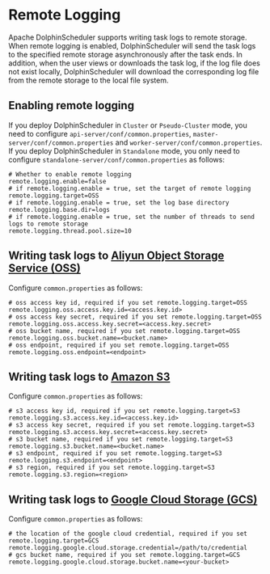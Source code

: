 # Remote Logging

Apache DolphinScheduler supports writing task logs to remote storage. When remote logging is enabled, DolphinScheduler will send the task logs to the specified remote storage asynchronously after the task ends. In addition, when the user views or downloads the task log, if the log file does not exist locally, DolphinScheduler will download the corresponding log file from the remote storage to the local file system.

## Enabling remote logging

If you deploy DolphinScheduler in `Cluster` or `Pseudo-Cluster` mode, you need to configure `api-server/conf/common.properties`, `master-server/conf/common.properties` and `worker-server/conf/common.properties`.
If you deploy DolphinScheduler in `Standalone` mode, you only need to configure `standalone-server/conf/common.properties` as follows:

```properties
# Whether to enable remote logging
remote.logging.enable=false
# if remote.logging.enable = true, set the target of remote logging
remote.logging.target=OSS
# if remote.logging.enable = true, set the log base directory
remote.logging.base.dir=logs
# if remote.logging.enable = true, set the number of threads to send logs to remote storage
remote.logging.thread.pool.size=10
```

## Writing task logs to [Aliyun Object Storage Service (OSS)](https://www.aliyun.com/product/oss)

Configure `common.properties` as follows:

```properties
# oss access key id, required if you set remote.logging.target=OSS
remote.logging.oss.access.key.id=<access.key.id>
# oss access key secret, required if you set remote.logging.target=OSS
remote.logging.oss.access.key.secret=<access.key.secret>
# oss bucket name, required if you set remote.logging.target=OSS
remote.logging.oss.bucket.name=<bucket.name>
# oss endpoint, required if you set remote.logging.target=OSS
remote.logging.oss.endpoint=<endpoint>
```

## Writing task logs to [Amazon S3](https://aws.amazon.com/cn/s3/)

Configure `common.properties` as follows:

```properties
# s3 access key id, required if you set remote.logging.target=S3
remote.logging.s3.access.key.id=<access.key.id>
# s3 access key secret, required if you set remote.logging.target=S3
remote.logging.s3.access.key.secret=<access.key.secret>
# s3 bucket name, required if you set remote.logging.target=S3
remote.logging.s3.bucket.name=<bucket.name>
# s3 endpoint, required if you set remote.logging.target=S3
remote.logging.s3.endpoint=<endpoint>
# s3 region, required if you set remote.logging.target=S3
remote.logging.s3.region=<region>
```

## Writing task logs to [Google Cloud Storage (GCS)](https://cloud.google.com/storage)

Configure `common.properties` as follows:

```properties
# the location of the google cloud credential, required if you set remote.logging.target=GCS
remote.logging.google.cloud.storage.credential=/path/to/credential
# gcs bucket name, required if you set remote.logging.target=GCS
remote.logging.google.cloud.storage.bucket.name=<your-bucket>
```

